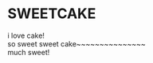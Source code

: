 # SWEETCAKE

<html>
<body>
i love cake! </br>
so sweet sweet cake~~~~~~~~~~~~~~~
</br>
much sweet!
</body>
</html>
